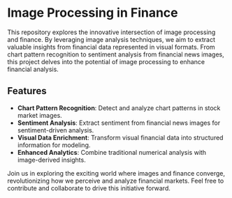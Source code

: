 # Image Processing in Finance

This repository explores the innovative intersection of image processing and finance. By leveraging image analysis techniques, we aim to extract valuable insights from financial data represented in visual formats. From chart pattern recognition to sentiment analysis from financial news images, this project delves into the potential of image processing to enhance financial analysis. 

## Features
- **Chart Pattern Recognition**: Detect and analyze chart patterns in stock market images.
- **Sentiment Analysis**: Extract sentiment from financial news images for sentiment-driven analysis.
- **Visual Data Enrichment**: Transform visual financial data into structured information for modeling.
- **Enhanced Analytics**: Combine traditional numerical analysis with image-derived insights.

Join us in exploring the exciting world where images and finance converge, revolutionizing how we perceive and analyze financial markets. Feel free to contribute and collaborate to drive this initiative forward.
